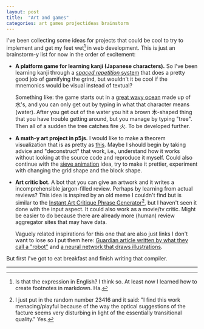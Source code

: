 ```yaml
---
layout: post
title:  "Art and games"
categories: art games projectideas brainstorm
---
```


I've been collecting some ideas for projects that could be cool to try to implement and get my feet wet[^1] in web development. This is just an brainstorm-y list for now in the order of excitement:

* **A platform game for learning kanji (Japanese characters).**
    So I've been learning kanji through a [_spaced repetition_ system](https://www.wanikani.com) that does a pretty good job of gamifying the grind, but wouldn't it be cool if the mnemonics would be visual instead of textual? 
    
    Something like: the game starts out in a [great wavy ocean](https://en.wikipedia.org/wiki/The_Great_Wave_off_Kanagawa) made up of 水's, and you can only get out by typing in what that character means (water). After you get out of the water you hit a brown 木-shaped thing that you have trouble getting around, but you manage by typing "tree". Then all of a sudden the tree catches fire 火. To be developed further. 

* **A math-y art project in p5js.**
    I would like to make a theorem visualization that is as pretty as [this](https://ity.cool/dh). Maybe I should begin by taking advice and "deconstruct" that work, i.e., understand how it works without looking at the source code and reproduce it myself. Could also continue with the [sieve animation](https://mnopqr1.github.io/2021/02/15/eratosthenes-animated.html) idea, try to make it prettier, experiment with changing the grid shape and the block shape.

* **Art critic bot.**
    A bot that you can give an artwork and it writes a incomprehensible jargon-filled review. Perhaps by learning from actual reviews? This idea is inspired by an old meme I couldn't find but is similar to the [Instant Art Critique Phrase Generator](http://www.pixmaven.com/phrase_generator.html)[^2], but I haven't seen it done with the input aspect. It could also work as a movie/tv critic. Might be easier to do because there are already more (human) review aggregator sites that may have data.

    Vaguely related inspirations for this one that are also just links I don't want to lose so I put them here: [Guardian article written by what they call a "robot"](https://www.theguardian.com/commentisfree/2020/sep/08/robot-wrote-this-article-gpt-3) and [a neural network that draws illustrations](https://openai.com/blog/dall-e/).

But first I've got to eat breakfast and finish writing that compiler. 

---

[^1]: Is that the expression in English? I think so. At least now I learned how to create footnotes in markdown. Ha. 

[^2]: I just put in the random number 23416 and it said: "I find this work menacing/playful because of the way the optical suggestions of the facture seems very disturbing in light of the essentially transitional quality." Yes.